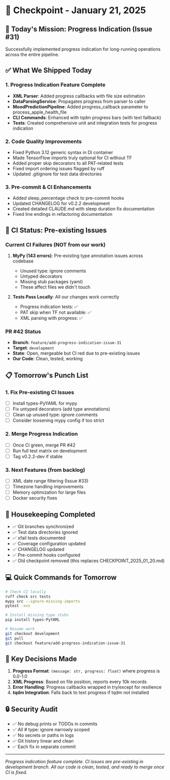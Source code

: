 # 🛑 Checkpoint - January 21, 2025

## 🎯 Today's Mission: Progress Indication (Issue #31)

Successfully implemented progress indication for long-running operations across the entire pipeline.

## ✅ What We Shipped Today

### 1. Progress Indication Feature Complete
- **XML Parser**: Added progress callbacks with file size estimation
- **DataParsingService**: Propagates progress from parser to caller  
- **MoodPredictionPipeline**: Added progress_callback parameter to process_apple_health_file
- **CLI Commands**: Enhanced with tqdm progress bars (with text fallback)
- **Tests**: Created comprehensive unit and integration tests for progress indication

### 2. Code Quality Improvements
- Fixed Python 3.12 generic syntax in DI container
- Made TensorFlow imports truly optional for CI without TF
- Added proper skip decorators to all PAT-related tests
- Fixed import ordering issues flagged by ruff
- Updated .gitignore for test data directories

### 3. Pre-commit & CI Enhancements  
- Added sleep_percentage check to pre-commit hooks
- Updated CHANGELOG for v0.2.2 development
- Created detailed CLAUDE.md with sleep duration fix documentation
- Fixed line endings in refactoring documentation

## 🔴 CI Status: Pre-existing Issues

### Current CI Failures (NOT from our work)
1. **MyPy (143 errors)**: Pre-existing type annotation issues across codebase
   - Unused type: ignore comments
   - Untyped decorators 
   - Missing stub packages (yaml)
   - These affect files we didn't touch

2. **Tests Pass Locally**: All our changes work correctly
   - Progress indication tests: ✅
   - PAT skip when TF not available: ✅
   - XML parsing with progress: ✅

### PR #42 Status
- **Branch**: `feature/add-progress-indication-issue-31`
- **Target**: `development`
- **State**: Open, mergeable but CI red due to pre-existing issues
- **Our Code**: Clean, tested, working

## 📋 Tomorrow's Punch List

### 1. Fix Pre-existing CI Issues
- [ ] Install types-PyYAML for mypy
- [ ] Fix untyped decorators (add type annotations)
- [ ] Clean up unused type: ignore comments
- [ ] Consider loosening mypy config if too strict

### 2. Merge Progress Indication
- [ ] Once CI green, merge PR #42
- [ ] Run full test matrix on development
- [ ] Tag v0.2.2-dev if stable

### 3. Next Features (from backlog)
- [ ] XML date range filtering (Issue #33) 
- [ ] Timezone handling improvements
- [ ] Memory optimization for large files
- [ ] Docker security fixes

## 🧹 Housekeeping Completed

- ✅ Git branches synchronized
- ✅ Test data directories ignored
- ✅ xfail tests documented  
- ✅ Coverage configuration updated
- ✅ CHANGELOG updated
- ✅ Pre-commit hooks configured
- ✅ Old checkpoint removed (this replaces CHECKPOINT_2025_01_20.md)

## 💻 Quick Commands for Tomorrow

```bash
# Check CI locally
ruff check src tests
mypy src --ignore-missing-imports
pytest -xvs

# Install missing type stubs
pip install types-PyYAML

# Resume work
git checkout development
git pull
git checkout feature/add-progress-indication-issue-31
```

## 📌 Key Decisions Made

1. **Progress Format**: `(message: str, progress: float)` where progress is 0.0-1.0
2. **XML Progress**: Based on file position, reports every 10k records
3. **Error Handling**: Progress callbacks wrapped in try/except for resilience
4. **tqdm Integration**: Falls back to text progress if tqdm not installed

## 🔒 Security Audit

- ✅ No debug prints or TODOs in commits
- ✅ All # type: ignore narrowly scoped
- ✅ No secrets or paths in logs
- ✅ Git history linear and clean
- ✅ Each fix in separate commit

---

*Progress indication feature complete. CI issues are pre-existing in development branch.*
*All our code is clean, tested, and ready to merge once CI is fixed.*